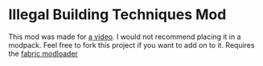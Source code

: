 # Illegal Building Techniques Mod

This mod was made for [a video](https://www.youtube.com/watch?v=nCClalcgGsY).
I would not recommend placing it in a modpack.
Feel free to fork this project if you want to add on to it.
Requires the [fabric modloader](https://fabricmc.net/)
